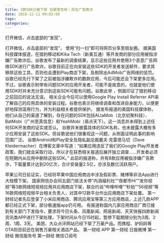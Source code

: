 ```yaml
---
title: 3款SDK已被下架 谷歌警告称：存在广告欺诈
date: 2018-12-11 09:03:09
tags: 
categories: 
---
```

打开微信，点击底部的“发现”，
<!-- more -->
打开微信，点击底部的“发现”，
使用“扫一扫”即可将网页分享至朋友圈。
据美国科技媒体报道，在猎豹移动和Kika Tech（新美互通）等开发商的部分应用被指涉嫌广告欺诈后，谷歌发布了最新的调查结果，显示这些应用共使用3个恶意广告网络SDK进行广告欺诈。谷歌目前正在向安装这些SDK的开发者发送邮件，要求其移除这些工具，否则也会遭到Play商店下架，及剔除出AdMob广告网络的惩罚。
谷歌已经先行下架了之前被指涉嫌欺诈的数款应用，今后可能还会下架更多应用。不过，谷歌表示附带有问题SDK的应用开发者，可能不是故意的，也就是他们使用SDK时并未充分意识到这些SDK可能有问题。谷歌此举 ，侧面印证了猎豹移动之前回应的说法无误。
相关企业今后可以使用Google Play Install Referrer API来了解自己的应用具体的安装过程。谷歌也表示将继续调查和改进自身能力，以便更好地探测滥用行为，并为利益相关者提供保护。
据发布报道的美国科技媒体称，他们从自己的渠道了解到，存在问题的SDK包括ALtaMob（北京初聚科技）、BatMobi（广州至真信息）和YeahMobi（易点天下）。这一消息并未得到上述任何SDK开发商的证实或否认。
谷歌并未披露具体的SDK名称，也未披露大概有多少应用安装了这些SDK。但谷歌说他们很重视这一问题，从侧面证明此事的影响范围广泛。
谷歌Android和Play安全及隐私副总裁戴夫·克雷德马切（Dave Kleidermacher）在博客文章中写道：“如果应用违反了我们的Google Play开发者政策，我们就会采取行动，所以才在获悉相关报道后展开独立调查……开发者必须在短期内从应用中删除这些SDK。”
此前的报道称，共有8款应用被指涉嫌广告欺诈，下载量累计达到20亿次，合计安装量2.5亿，亦涉及数亿活跃用户。
 
 
苹果公司日前证实，已经将苹果中国应用商店中涉及假彩票、赌博等非法App进行大规模下架。
国家网信办会同五部门依法关停“内涵福利社”“夜都市Hi”“发你视频”等3款网络短视频应用并应用商店下架，联合约谈“哔哩哔哩”“秒拍”“56视频”等16款网络短视频平台相关负责人，对其中12款平台作出应用商店下架处置。
第一财经记者先后登录了小米应用商店、腾讯应用宝等第三方应用商店，上述几款APP都已经正式下架，部分极速版app仍可用。
有报道称国内几家应用商店厂商已接到有关部门下发指令，要求将今日头条、凤凰新闻、网易新闻、天天快报四款新闻资讯类APP进行下架处理，下架时间从今日15时起，暂停下载期限分别为3周、2周、1周、3天。
美团、大众点评网站已经下架了万豪产品。而携程、驴妈妈等OTA则目前还在销售万豪相关酒店产品。
第一财经
APP
第一财经
日报微博
第一财经
微信服务号
第一财经
微信订阅号
